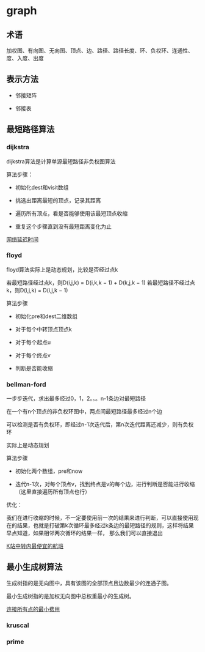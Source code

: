 # graph

## 术语

加权图、有向图、无向图、顶点、边、路径、路径长度、环、负权环、连通性、度、入度、出度

## 表示方法

+ 邻接矩阵

+ 邻接表

## 最短路径算法

### dijkstra

dijkstra算法是计算单源最短路径非负权图算法

算法步骤：

+ 初始化dest和visit数组

+ 挑选出距离最短的顶点，记录其距离

+ 遍历所有顶点，看是否能够使用该最短顶点收缩

+ 重复这个步骤直到没有最短距离变化为止

[网络延迟时间](./code/网络延迟时间.java)

### floyd

floyd算法实际上是动态规划，比较是否经过点k

若最短路径经过点k，则D(i,j,k) = D(i,k,k − 1) + D(k,j,k − 1)
若最短路径不经过点k，则D(i,j,k) = D(i,j,k − 1)

算法步骤

+ 初始化pre和dest二维数组

+ 对于每个中转顶点顶点k

+ 对于每个起点u

+ 对于每个终点v

+ 判断是否能收缩

### bellman-ford

一步步迭代，求出最多经过0，1，2。。。n-1条边对最短路径

在一个有n个顶点的非负权环图中，两点间最短路径最多经过n个边

可以检测是否有负权环，即经过n-1次迭代后，第n次迭代距离还减少，则有负权环

实际上是动态规划

算法步骤

+ 初始化两个数组，pre和now

+ 迭代n-1次，对每个顶点v，找到终点是v的每个边，进行判断是否能进行收缩（这里直接遍历所有顶点也行）

优化：

我们在进行收缩的时候，不一定要使用前一次的结果来进行判断，可以直接使用现在的结果，也就是打破第k次循环最多经过k条边的最短路径的规则，这样将结果早点知道，如果相邻两次循环的结果一样，
那么我们可以直接退出

[K站中转内最便宜的航班](./code/K站中转内最便宜的航班.java)




## 最小生成树算法

生成树指的是无向图中，具有该图的全部顶点且边数最少的连通子图。

最小生成树指的是加权无向图中总权重最小的生成树。

[连接所有点的最小费用](./code/连接所有点的最小费用.java)

### kruscal


### prime

